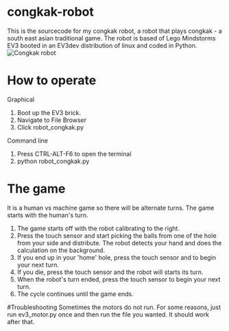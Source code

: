 # congkak-robot
This is the sourcecode for my congkak robot, a robot that plays congkak - a south east asian traditional game. 
The robot is based of Lego Mindstorms EV3 booted in an EV3dev distribution of linux and coded in Python.
![Congkak robot](https://github.com/jimmyasyraf/congkak-robot/blob/master/CqNqS9HUAAAI-Qq.jpg "Congkak robot")

# How to operate
Graphical
1. Boot up the EV3 brick.
2. Navigate to File Browser
3. Click robot_congkak.py

Command line
1. Press CTRL-ALT-F6 to open the terminal
2. python robot_congkak.py

# The game
It is a human vs machine game so there will be alternate turns. The game starts with the human's turn.
1. The game starts off with the robot calibrating to the right.
2. Press the touch sensor and start picking the balls from one of the hole from your side and distribute. The robot detects your hand and does the calculation on the background.
3. If you end up in your 'home' hole, press the touch sensor and to begin your next turn.
4. If you die, press the touch sensor and the robot will starts its turn.
5. When the robot's turn ended, press the touch sensor to begin your next turn.
6. The cycle continues until the game ends.

#Troubleshooting
Sometimes the motors do not run. For some reasons, just run ev3_motor.py once and then run the file you wanted. It should work after that.

